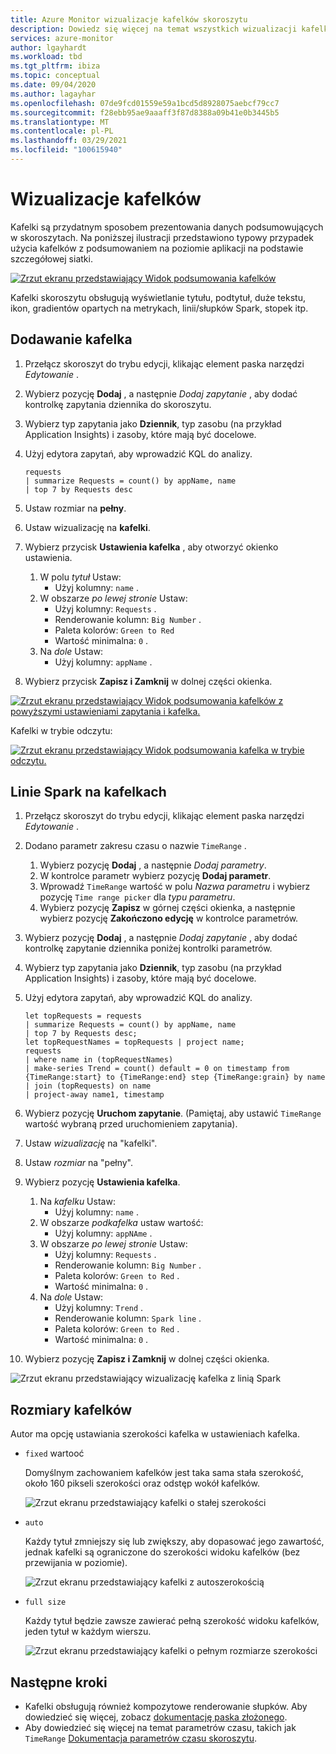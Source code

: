 ```yaml
---
title: Azure Monitor wizualizacje kafelków skoroszytu
description: Dowiedz się więcej na temat wszystkich wizualizacji kafelków skoroszytu Azure Monitor.
services: azure-monitor
author: lgayhardt
ms.workload: tbd
ms.tgt_pltfrm: ibiza
ms.topic: conceptual
ms.date: 09/04/2020
ms.author: lagayhar
ms.openlocfilehash: 07de9fcd01559e59a1bcd5d8928075aebcf79cc7
ms.sourcegitcommit: f28ebb95ae9aaaff3f87d8388a09b41e0b3445b5
ms.translationtype: MT
ms.contentlocale: pl-PL
ms.lasthandoff: 03/29/2021
ms.locfileid: "100615940"
---
```

# <a name="tile-visualizations"></a>Wizualizacje kafelków

Kafelki są przydatnym sposobem prezentowania danych podsumowujących w skoroszytach. Na poniższej ilustracji przedstawiono typowy przypadek użycia kafelków z podsumowaniem na poziomie aplikacji na podstawie szczegółowej siatki.

[![Zrzut ekranu przedstawiający Widok podsumowania kafelków](./media/workbooks-tile-visualizations/tiles-summary.png)](./media/workbooks-tile-visualizations/tiles-summary.png#lightbox)

Kafelki skoroszytu obsługują wyświetlanie tytułu, podtytuł, duże tekstu, ikon, gradientów opartych na metrykach, linii/słupków Spark, stopek itp.

## <a name="adding-a-tile"></a>Dodawanie kafelka

1. Przełącz skoroszyt do trybu edycji, klikając element paska narzędzi _Edytowanie_ .
2. Wybierz pozycję **Dodaj** , a następnie *Dodaj zapytanie* , aby dodać kontrolkę zapytania dziennika do skoroszytu.
3. Wybierz typ zapytania jako **Dziennik**, typ zasobu (na przykład Application Insights) i zasoby, które mają być docelowe.
4. Użyj edytora zapytań, aby wprowadzić KQL do analizy.

    ```kusto
    requests
    | summarize Requests = count() by appName, name
    | top 7 by Requests desc
    ```

5. Ustaw rozmiar na **pełny**.
6. Ustaw wizualizację na **kafelki**.
7. Wybierz przycisk **Ustawienia kafelka** , aby otworzyć okienko ustawienia.
    1. W polu *tytuł* Ustaw:
        * Użyj kolumny: `name` .
    2. W obszarze *po lewej stronie* Ustaw:
        * Użyj kolumny: `Requests` .
        * Renderowanie kolumn: `Big Number` .
        * Paleta kolorów: `Green to Red`
        * Wartość minimalna: `0` .
    3. Na *dole* Ustaw:
        * Użyj kolumny: `appName` .
8. Wybierz przycisk **Zapisz i Zamknij** w dolnej części okienka.

[![Zrzut ekranu przedstawiający Widok podsumowania kafelków z powyższymi ustawieniami zapytania i kafelka.](./media/workbooks-tile-visualizations/tile-settings.png)](./media/workbooks-tile-visualizations/tile-settings.png#lightbox)

Kafelki w trybie odczytu:

[![Zrzut ekranu przedstawiający Widok podsumowania kafelka w trybie odczytu.](./media/workbooks-tile-visualizations/tiles-read-mode.png)](./media/workbooks-tile-visualizations/tiles-read-mode.png#lightbox)

## <a name="spark-lines-in-tiles"></a>Linie Spark na kafelkach

1. Przełącz skoroszyt do trybu edycji, klikając element paska narzędzi _Edytowanie_ .
2. Dodano parametr zakresu czasu o nazwie `TimeRange` .
    1. Wybierz pozycję **Dodaj** , a następnie *Dodaj parametry*.
    2. W kontrolce parametr wybierz pozycję **Dodaj parametr**.
    3. Wprowadź `TimeRange` wartość w polu *Nazwa parametru* i wybierz pozycję `Time range picker` dla *typu parametru*.
    4. Wybierz pozycję **Zapisz** w górnej części okienka, a następnie wybierz pozycję **Zakończono edycję** w kontrolce parametrów.
3. Wybierz pozycję **Dodaj** , a następnie *Dodaj zapytanie* , aby dodać kontrolkę zapytanie dziennika poniżej kontrolki parametrów.
4. Wybierz typ zapytania jako **Dziennik**, typ zasobu (na przykład Application Insights) i zasoby, które mają być docelowe.
5. Użyj edytora zapytań, aby wprowadzić KQL do analizy.

    ```kusto
    let topRequests = requests
    | summarize Requests = count() by appName, name
    | top 7 by Requests desc;
    let topRequestNames = topRequests | project name;
    requests
    | where name in (topRequestNames)
    | make-series Trend = count() default = 0 on timestamp from {TimeRange:start} to {TimeRange:end} step {TimeRange:grain} by name
    | join (topRequests) on name
    | project-away name1, timestamp
    ```

6. Wybierz pozycję **Uruchom zapytanie**. (Pamiętaj, aby ustawić `TimeRange` wartość wybraną przed uruchomieniem zapytania).
7. Ustaw *wizualizację* na "kafelki".
8. Ustaw *rozmiar* na "pełny".
9. Wybierz pozycję **Ustawienia kafelka**.
    1. Na *kafelku* Ustaw:
        * Użyj kolumny: `name` .
    2. W obszarze *podkafelka* ustaw wartość:
        *  Użyj kolumny: `appNAme` .
    3. W obszarze *po lewej stronie* Ustaw:
        *  Użyj kolumny: `Requests` .
        * Renderowanie kolumn: `Big Number` .
        * Paleta kolorów: `Green to Red` .
        * Wartość minimalna: `0` .
    4. Na *dole* Ustaw:
        * Użyj kolumny: `Trend` .
        * Renderowanie kolumn: `Spark line` .
        * Paleta kolorów: `Green to Red` .
        * Wartość minimalna: `0` .
10. Wybierz pozycję **Zapisz i Zamknij** w dolnej części okienka.

![Zrzut ekranu przedstawiający wizualizację kafelka z linią Spark](./media/workbooks-tile-visualizations/spark-line.png)

## <a name="tile-sizes"></a>Rozmiary kafelków

Autor ma opcję ustawiania szerokości kafelka w ustawieniach kafelka.

* `fixed` wartooć

    Domyślnym zachowaniem kafelków jest taka sama stała szerokość, około 160 pikseli szerokości oraz odstęp wokół kafelków.

    ![Zrzut ekranu przedstawiający kafelki o stałej szerokości](./media/workbooks-tile-visualizations/tiles-fixed.png)
* `auto`

    Każdy tytuł zmniejszy się lub zwiększy, aby dopasować jego zawartość, jednak kafelki są ograniczone do szerokości widoku kafelków (bez przewijania w poziomie).

    ![Zrzut ekranu przedstawiający kafelki z autoszerokością](./media/workbooks-tile-visualizations/tiles-auto.png)
* `full size`

    Każdy tytuł będzie zawsze zawierać pełną szerokość widoku kafelków, jeden tytuł w każdym wierszu.

     ![Zrzut ekranu przedstawiający kafelki o pełnym rozmiarze szerokości](./media/workbooks-tile-visualizations/tiles-full.png)

## <a name="next-steps"></a>Następne kroki

* Kafelki obsługują również kompozytowe renderowanie słupków. Aby dowiedzieć się więcej, zobacz [dokumentację paska złożonego](workbooks-composite-bar.md).
* Aby dowiedzieć się więcej na temat parametrów czasu, takich jak `TimeRange` [Dokumentacja parametrów czasu skoroszytu](workbooks-time.md).